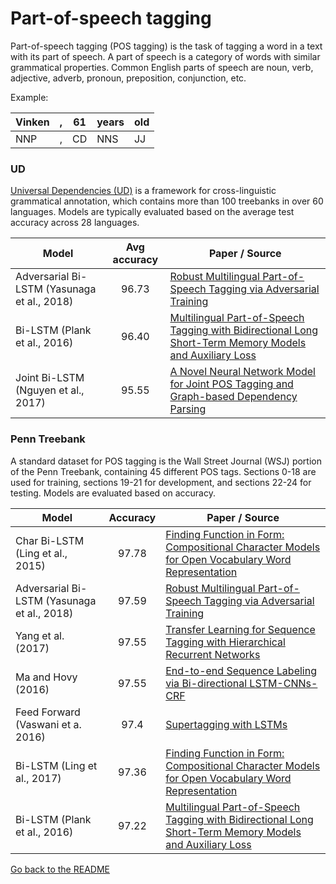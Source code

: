 # Part-of-speech tagging

Part-of-speech tagging (POS tagging) is the task of tagging a word in a text with its part of speech.
A part of speech is a category of words with similar grammatical properties. Common English
parts of speech are noun, verb, adjective, adverb, pronoun, preposition, conjunction, etc.

Example: 

| Vinken | , | 61 | years | old |
| --- | ---| --- | --- | --- |
| NNP | , | CD | NNS | JJ |

### UD

[Universal Dependencies (UD)](http://universaldependencies.org/) is a framework for 
cross-linguistic grammatical annotation, which contains more than 100 treebanks in over 60 languages.
Models are typically evaluated based on the average test accuracy across 28 languages.

| Model           | Avg accuracy  |  Paper / Source |
| ------------- | :-----:| --- |
| Adversarial Bi-LSTM (Yasunaga et al., 2018) | 96.73 | [Robust Multilingual Part-of-Speech Tagging via Adversarial Training](https://arxiv.org/abs/1711.04903) | 
| Bi-LSTM (Plank et al., 2016) | 96.40 | [Multilingual Part-of-Speech Tagging with Bidirectional Long Short-Term Memory Models and Auxiliary Loss](https://arxiv.org/abs/1604.05529) | 
| Joint Bi-LSTM (Nguyen et al., 2017) | 95.55 | [A Novel Neural Network Model for Joint POS Tagging and Graph-based Dependency Parsing](https://arxiv.org/abs/1705.05952) |

### Penn Treebank

A standard dataset for POS tagging is the Wall Street Journal (WSJ) portion of the Penn Treebank, containing 45 
different POS tags. Sections 0-18 are used for training, sections 19-21 for development, and sections 
22-24 for testing. Models are evaluated based on accuracy.

| Model           | Accuracy  |  Paper / Source |
| ------------- | :-----:| --- |
| Char Bi-LSTM (Ling et al., 2015) | 97.78 | [Finding Function in Form: Compositional Character Models for Open Vocabulary Word Representation](https://www.aclweb.org/anthology/D/D15/D15-1176.pdf) |
| Adversarial Bi-LSTM (Yasunaga et al., 2018) | 97.59 | [Robust Multilingual Part-of-Speech Tagging via Adversarial Training](https://arxiv.org/abs/1711.04903) | 
| Yang et al. (2017) | 97.55 | [Transfer Learning for Sequence Tagging with Hierarchical Recurrent Networks](https://arxiv.org/abs/1703.06345) |
| Ma and Hovy (2016) | 97.55 | [End-to-end Sequence Labeling via Bi-directional LSTM-CNNs-CRF](https://arxiv.org/abs/1603.01354) |
| Feed Forward (Vaswani et a. 2016) | 97.4 | [Supertagging with LSTMs](https://aclweb.org/anthology/N/N16/N16-1027.pdf) |
| Bi-LSTM (Ling et al., 2017) | 97.36 | [Finding Function in Form: Compositional Character Models for Open Vocabulary Word Representation](https://www.aclweb.org/anthology/D/D15/D15-1176.pdf) | | 
| Bi-LSTM (Plank et al., 2016) | 97.22 | [Multilingual Part-of-Speech Tagging with Bidirectional Long Short-Term Memory Models and Auxiliary Loss](https://arxiv.org/abs/1604.05529) | 

[Go back to the README](README.md)
